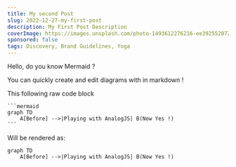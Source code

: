 ```yaml
---
title: My second Post
slug: 2022-12-27-my-first-post
description: My First Post Description
coverImage: https://images.unsplash.com/photo-1493612276216-ee3925520721?ixlib=rb-4.0.3&ixid=MnwxMjA3fDB8MHxwaG90by1wYWdlfHx8fGVufDB8fHx8&auto=format&fit=crop&w=464&q=80
sponsored: false
tags: Discovery, Brand Guidelines, Yoga
---
```


Hello, do you know Mermaid ?

You can quickly create and edit diagrams with in markdown !

This following raw code block

````
```mermaid
graph TD
    A[Before] -->|Playing with AnalogJS| B(Now Yes !)
```
````

Will be rendered as:

```mermaid
graph TD
    A[Before] -->|Playing with AnalogJS| B(Now Yes !)
```